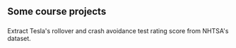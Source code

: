 ## Some course projects

###

Extract Tesla's rollover and crash avoidance test rating score from NHTSA's dataset.
